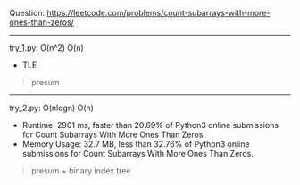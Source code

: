 Question: https://leetcode.com/problems/count-subarrays-with-more-ones-than-zeros/

---

try_1.py: O(n^2) O(n)

* TLE

> presum

---

try_2.py: O(nlogn) O(n)

* Runtime: 2901 ms, faster than 20.69% of Python3 online submissions for Count Subarrays With More Ones Than Zeros.
* Memory Usage: 32.7 MB, less than 32.76% of Python3 online submissions for Count Subarrays With More Ones Than Zeros.

> presum + binary index tree
